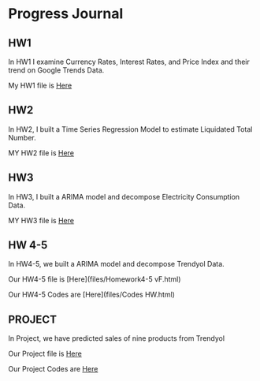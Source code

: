 # Progress Journal

## HW1

In HW1 I examine Currency Rates, Interest Rates, and Price Index and their trend on Google Trends Data. 

My HW1 file is [Here](files/HW1final.html)

## HW2

In HW2, I built a Time Series Regression Model to estimate Liquidated Total Number.

MY HW2 file is [Here](files/HW2.html)

## HW3

In HW3, I built a ARIMA model and decompose Electricity Consumption Data.

MY HW3 file is [Here](files/HW3.html)

## HW 4-5

In HW4-5, we built a ARIMA model and decompose Trendyol Data.

Our HW4-5 file is [Here](files/Homework4-5 vF.html)

Our HW4-5 Codes are [Here](files/Codes HW.html)

## PROJECT

In Project, we have predicted sales of nine products from Trendyol

Our Project file is [Here](files/Project-Report.html)

Our Project Codes are [Here](files/Codes.zip)


